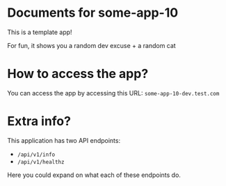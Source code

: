 # Documents for some-app-10

This is a template app!

For fun, it shows you a random dev excuse + a random cat

# How to access the app?

You can access the app by accessing this URL: `some-app-10-dev.test.com` 

# Extra info?

This application has two API endpoints:

- `/api/v1/info`
- `/api/v1/healthz`

Here you could expand on what each of these endpoints do.